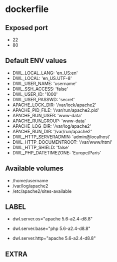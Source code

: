 # dockerfile

## Exposed port

- 22
- 80
## Default ENV values

- DWL_LOCAL_LANG: 'en_US:en'
- DWL_LOCAL: 'en_US.UTF-8'
- DWL_USER_NAME: 'username'
- DWL_SSH_ACCESS: 'false'
- DWL_USER_ID: '1000'
- DWL_USER_PASSWD: 'secret'
- APACHE_LOCK_DIR: '/var/lock/apache2'
- APACHE_PID_FILE: '/var/run/apache2.pid'
- APACHE_RUN_USER: 'www-data'
- APACHE_RUN_GROUP: 'www-data'
- APACHE_LOG_DIR: '/var/log/apache2'
- APACHE_RUN_DIR: '/var/run/apache2'
- DWL_HTTP_SERVERADMIN: 'admin@localhost'
- DWL_HTTP_DOCUMENTROOT: '/var/www/html'
- DWL_HTTP_SHIELD: 'false'
- DWL_PHP_DATETIMEZONE: 'Europe/Paris'
## Available volumes

- /home/username
- /var/log/apache2
- /etc/apache2/sites-available
## LABEL

- dwl.server.os="apache 5.6-a2.4-d8.8"

- dwl.server.base="php 5.6-a2.4-d8.8"

- dwl.server.http="apache 5.6-a2.4-d8.8"

## EXTRA

